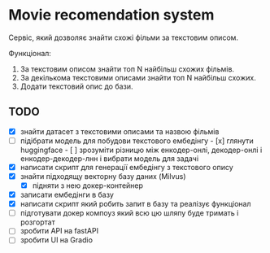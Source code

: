 # Movie recomendation system

Сервіс, який дозволяє знайти схожі фільми за текстовим описом.

Функціонал:
1. За текстовим описом знайти топ N найбільш схожих фільмів.
2. За декількома текстовими описами знайти топ N найбільш схожих.
3. Додати текстовий опис до бази.


## TODO 
  - [x]  знайти датасет з текстовими описами та  назвою фільмів
  - [ ]  підібрати модель для побудови текстового ембедінгу
    - [x]  глянути huggingface
    - [ ]  зрозуміти різницю між енкодер-онлі, декодер-онлі і енкодер-декодер-лнн і вибрати модель для задачі
- [x] написати скрипт для генерації ембедінгу з текстового опису
- [x] знайти підходящу векторну базу даних (Milvus)
  - [x] підняти з нею докер-контейнер
- [x] записати ембедінги в базу
- [x] написати скрипт який робить запит в базу та реалізує функціонал
- [ ] підготувати докер компоуз який всю цю шляпу буде тримать і розгортат
- [ ] зробити API на fastAPI
- [ ] зробити UI на Gradio 